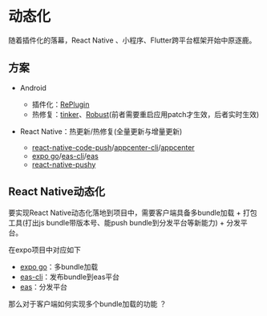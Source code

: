 # 动态化
随着插件化的落幕，React Native 、小程序、Flutter跨平台框架开始中原逐鹿。

## 方案
- Android
    - 插件化：[RePlugin](https://github.com/Qihoo360/RePlugin)
    - 热修复：[tinker](https://github.com/Tencent/tinker)、[Robust](https://github.com/Meituan-Dianping/Robust)(前者需要重启应用patch才生效，后者实时生效)

- React Native：热更新/热修复(全量更新与增量更新)
    - [react-native-code-push](https://github.com/microsoft/react-native-code-push)/[appcenter-cli](https://github.com/microsoft/appcenter-cli)/[appcenter](https://appcenter.ms/)
    - [expo go](https://github.com/expo/expo/tree/main/apps/eas-expo-go)/[eas-cli](https://github.com/expo/eas-cli)/[eas](https://expo.dev/eas)
    - [react-native-pushy](https://github.com/reactnativecn/react-native-pushy/)

## React Native动态化

要实现React Native动态化落地到项目中，需要客户端具备多bundle加载 + 打包工具(打出js bundle带版本号、能push bundle到分发平台等新能力) + 分发平台。

在expo项目中对应如下

- [expo go](https://github.com/expo/expo/tree/main/apps/eas-expo-go)：多bundle加载
- [eas-cli](https://github.com/expo/eas-cli)：发布bundle到eas平台
- [eas](https://expo.dev/eas)：分发平台

那么对于客户端如何实现多个bundle加载的功能 ？
